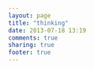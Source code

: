 ```yaml
---
layout: page
title: "thinking"
date: 2013-07-18 13:19
comments: true
sharing: true
footer: true
---
```

